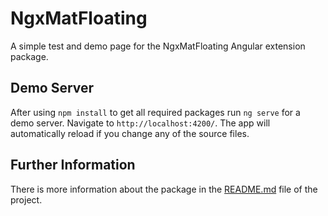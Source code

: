 # NgxMatFloating

A simple test and demo page for the NgxMatFloating Angular extension package.

## Demo Server

After using `npm install` to get all required packages run `ng serve` for a demo server. Navigate to `http://localhost:4200/`. The app will automatically reload if you change any of the source files.

## Further Information

There is more information about the package in the [README.md](projects/ngx-mat-floating/README.md) file of the project. 
